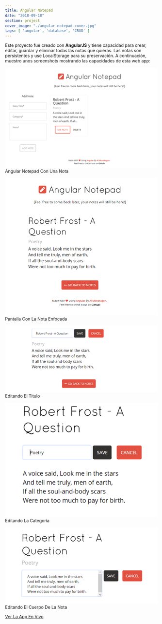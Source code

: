 ```yaml
---
title: Angular Notepad
date: "2018-09-18"
section: project
cover_image: "./angular-notepad-cover.jpg"
tags: [ 'angular', 'database', 'CRUD' ]
---
```


Este proyecto fue creado con <span class="angular">**AngularJS**</span> y tiene capacidad para crear, editar, guardar y eliminar todas las notas que quieras. Las notas son persistentes y use LocalStorage para su preservación. A continuación, muestro unos screenshots mostrando las capacidades de esta web app: 

<p class="captioned"><img src="./angular-notepad-1.png" alt="Angular Notepad 1" />Angular Notepad Con Una Nota</p>
<p class="captioned"><img src="./angular-notepad-2.png" alt="Angular Notepad 2" />Pantalla Con La Nota Enfocada</p>
<p class="captioned"><img src="./angular-notepad-3.png" alt="Angular Notepad 3" />Editando El Titulo</p>
<p class="captioned"><img src="./angular-notepad-4.png" alt="Angular Notepad 4" />Editando La Categoría</p>
<p class="captioned"><img src="./angular-notepad-5.png" alt="Angular Notepad 5" />Editando El Cuerpo De La Nota</p>
<p class="btn-content">
<a href="http://ngpad.surge.sh/" class="btn">Ver La App En Vivo</a></p>